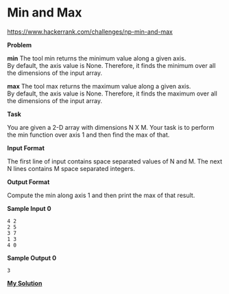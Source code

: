 # Min and Max

https://www.hackerrank.com/challenges/np-min-and-max

**Problem**

**min**
The tool min returns the minimum value along a given axis.  
By default, the axis value is None. Therefore, it finds the minimum over all the dimensions of the input array.

**max**
The tool max returns the maximum value along a given axis.  
By default, the axis value is None. Therefore, it finds the maximum over all the dimensions of the input array.

**Task**

You are given a 2-D array with dimensions N X M. 
Your task is to perform the min function over axis 1 and then find the max of that.

**Input Format**
    
The first line of input contains space separated values of N and M. 
The next N lines contains M space separated integers.

**Output Format**

Compute the min along axis 1 and then print the max of that result.

**Sample Input 0**

```
4 2
2 5
3 7
1 3
4 0
```

**Sample Output 0**

```
3
```

[**My Solution**](answer.py)
